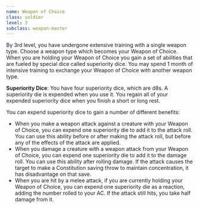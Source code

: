 ```yaml
---
name: Weapon of Choice
class: soldier
level: 3
subclass: weapon-master
---
```

By 3rd level, you have undergone extensive training with a single weapon type. Choose a weapon type which becomes your Weapon of Choice.
When you are holding your Weapon of Choice you gain a set of abilities that are fueled by special dice called superiority dice.
You may spend 1 month of intensive training to exchange your Weapon of Choice with another weapon type.

__Superiority Dice__: You have four superiority dice, which are d8s. A superiority die is expended when you use it.
You regain all of your expended superiority dice when you finish a short or long rest.

You can expend superiority dice to gain a number of different benefits:

* When you make a weapon attack against a creature with your Weapon of Choice, you can expend one superiority die to add
it to the attack roll. You can use this ability before or after making the attack roll, but before any of the effects of
the attack are applied.
* When you damage a creature with a weapon attack from your Weapon of Choice, you can expend one superiority die to add
it to the damage roll. You can use this ability after rolling damage. If the attack causes the target to make a Constitution
saving throw to maintain concentration, it has disadvantage on that save.
* When you are hit by a melee attack, if you are currently holding your Weapon of Choice, you can expend one superiority
die as a reaction, adding the number rolled to your AC. If the attack still hits, you take half damage from it.

